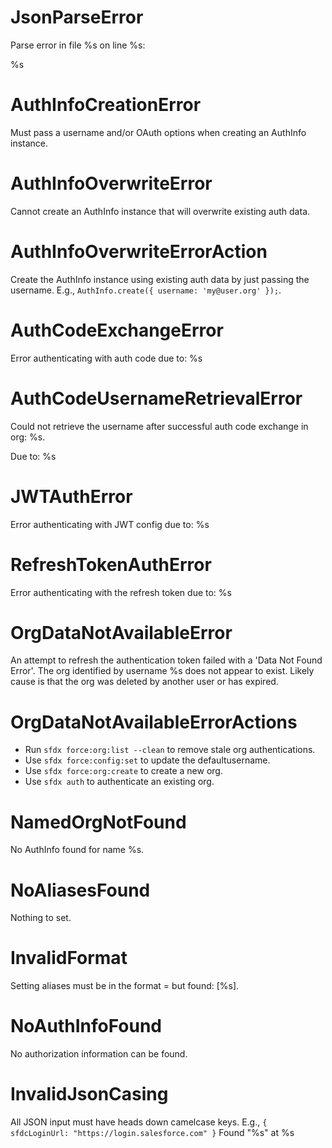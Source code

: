 # JsonParseError

Parse error in file %s on line %s:

%s

# AuthInfoCreationError

Must pass a username and/or OAuth options when creating an AuthInfo instance.

# AuthInfoOverwriteError

Cannot create an AuthInfo instance that will overwrite existing auth data.

# AuthInfoOverwriteErrorAction

Create the AuthInfo instance using existing auth data by just passing the username. E.g., `AuthInfo.create({ username: 'my@user.org' });`.

# AuthCodeExchangeError

Error authenticating with auth code due to: %s

# AuthCodeUsernameRetrievalError

Could not retrieve the username after successful auth code exchange in org: %s.

Due to: %s

# JWTAuthError

Error authenticating with JWT config due to: %s

# RefreshTokenAuthError

Error authenticating with the refresh token due to: %s

# OrgDataNotAvailableError

An attempt to refresh the authentication token failed with a 'Data Not Found Error'. The org identified by username %s does not appear to exist. Likely cause is that the org was deleted by another user or has expired.

# OrgDataNotAvailableErrorActions

- Run `sfdx force:org:list --clean` to remove stale org authentications.
- Use `sfdx force:config:set` to update the defaultusername.
- Use `sfdx force:org:create` to create a new org.
- Use `sfdx auth` to authenticate an existing org.

# NamedOrgNotFound

No AuthInfo found for name %s.

# NoAliasesFound

Nothing to set.

# InvalidFormat

Setting aliases must be in the format <key>=<value> but found: [%s].

# NoAuthInfoFound

No authorization information can be found.

# InvalidJsonCasing

All JSON input must have heads down camelcase keys. E.g., `{ sfdcLoginUrl: "https://login.salesforce.com" }`
Found "%s" at %s
